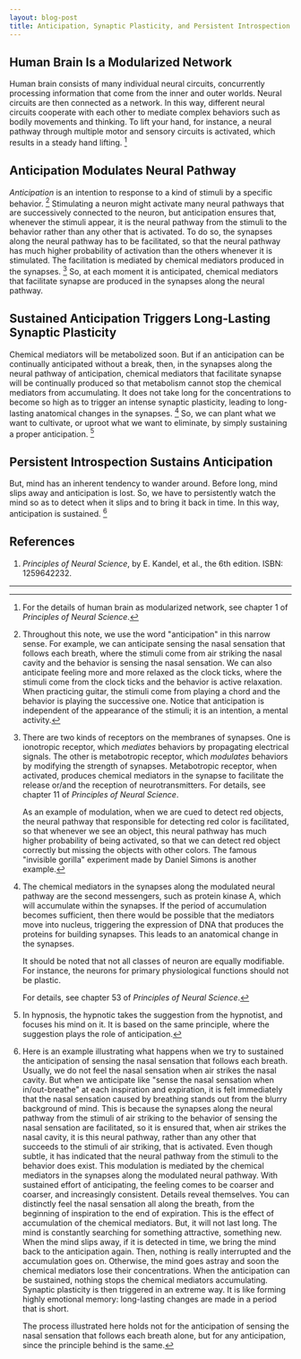 ```yaml
---
layout: blog-post
title: Anticipation, Synaptic Plasticity, and Persistent Introspection
---
```


## Human Brain Is a Modularized Network

Human brain consists of many individual neural circuits, concurrently processing information that come from the inner and outer worlds. Neural circuits are then connected as a network. In this way, different neural circuits cooperate with each other to mediate complex behaviors such as bodily movements and thinking. To lift your hand, for instance, a neural pathway through multiple motor and sensory circuits is activated, which results in a steady hand lifting. [^modularized-network]

  [^modularized-network]: For the details of human brain as modularized network, see chapter 1 of _Principles of Neural Science_.

## Anticipation Modulates Neural Pathway

_Anticipation_ is an intention to response to a kind of stimuli by a specific behavior. [^anticipation] Stimulating a neuron might activate many neural pathways that are successively connected to the neuron, but anticipation ensures that, whenever the stimuli appear, it is the neural pathway from the stimuli to the behavior rather than any other that is activated. To do so, the synapses along the neural pathway has to be facilitated, so that the neural pathway has much higher probability of activation than the others whenever it is stimulated. The facilitation is mediated by chemical mediators produced in the synapses. [^modulation] So, at each moment it is anticipated, chemical mediators that facilitate synapse are produced in the synapses along the neural pathway.

  [^anticipation]: Throughout this note, we use the word "anticipation" in this narrow sense. For example, we can anticipate sensing the nasal sensation that follows each breath, where the stimuli come from air striking the nasal cavity and the behavior is sensing the nasal sensation. We can also anticipate feeling more and more relaxed as the clock ticks, where the stimuli come from the clock ticks and the behavior is active relaxation. When practicing guitar, the stimuli come from playing a chord and the behavior is playing the successive one. Notice that anticipation is independent of the appearance of the stimuli; it is an intention, a mental activity.

  [^modulation]: There are two kinds of receptors on the membranes of synapses. One is ionotropic receptor, which _mediates_ behaviors by propagating electrical signals. The other is metabotropic receptor, which _modulates_ behaviors by modifying the strength of synapses. Metabotropic receptor, when activated, produces chemical mediators in the synapse to facilitate the release or/and the reception of neurotransmitters. For details, see chapter 11 of _Principles of Neural Science_.

      As an example of modulation, when we are cued to detect red objects, the neural pathway that responsible for detecting red color is facilitated, so that whenever we see an object, this neural pathway has much higher probability of being activated, so that we can detect red object correctly but missing the objects with other colors. The famous "invisible gorilla" experiment made by Daniel Simons is another example.

## Sustained Anticipation Triggers Long-Lasting Synaptic Plasticity

Chemical mediators will be metabolized soon. But if an anticipation can be continually anticipated without a break, then, in the synapses along the neural pathway of anticipation, chemical mediators that facilitate synapse will be continually produced so that metabolism cannot stop the chemical mediators from accumulating. It does not take long for the concentrations to become so high as to trigger an intense synaptic plasticity, leading to long-lasting anatomical changes in the synapses. [^synaptic-plasticity] So, we can plant what we want to cultivate, or uproot what we want to eliminate, by simply sustaining a proper anticipation. [^hypnosis]

  [^synaptic-plasticity]: The chemical mediators in the synapses along the modulated neural pathway are the second messengers, such as protein kinase A, which will accumulate within the synapses. If the period of accumulation becomes sufficient, then there would be possible that the mediators move into nucleus, triggering the expression of DNA that produces the proteins for building synapses. This leads to an anatomical change in the synapses.

      It should be noted that not all classes of neuron are equally modifiable. For instance, the neurons for primary physiological functions should not be plastic.

      For details, see chapter 53 of _Principles of Neural Science_.

  [^hypnosis]: In hypnosis, the hypnotic takes the suggestion from the hypnotist, and focuses his mind on it. It is based on the same principle, where the suggestion plays the role of anticipation.

## Persistent Introspection Sustains Anticipation

But, mind has an inherent tendency to wander around. Before long, mind slips away and anticipation is lost. So, we have to persistently watch the mind so as to detect when it slips and to bring it back in time. In this way, anticipation is sustained. [^breath-example]

  [^breath-example]: Here is an example illustrating what happens when we try to sustained the anticipation of sensing the nasal sensation that follows each breath. Usually, we do not feel the nasal sensation when air strikes the nasal cavity. But when we anticipate like "sense the nasal sensation when in/out-breathe" at each inspiration and expiration, it is felt immediately that the nasal sensation caused by breathing stands out from the blurry background of mind. This is because the synapses along the neural pathway from the stimuli of air striking to the behavior of sensing the nasal sensation are facilitated, so it is ensured that, when air strikes the nasal cavity, it is this neural pathway, rather than any other that succeeds to the stimuli of air striking, that is activated. Even though subtle, it has indicated that the neural pathway from the stimuli to the behavior does exist. This modulation is mediated by the chemical mediators in the synapses along the modulated neural pathway. With sustained effort of anticipating, the feeling comes to be coarser and coarser, and increasingly consistent. Details reveal themselves. You can distinctly feel the nasal sensation all along the breath, from the beginning of inspiration to the end of expiration. This is the effect of accumulation of the chemical mediators. But, it will not last long. The mind is constantly searching for something attractive, something new. When the mind slips away, if it is detected in time, we bring the mind back to the anticipation again. Then, nothing is really interrupted and the accumulation goes on. Otherwise, the mind goes astray and soon the chemical mediators lose their concentrations. When the anticipation can be sustained, nothing stops the chemical mediators accumulating. Synaptic plasticity is then triggered in an extreme way. It is like forming highly emotional memory: long-lasting changes are made in a period that is short.

    The process illustrated here holds not for the anticipation of sensing the nasal sensation that follows each breath alone, but for any anticipation, since the principle behind is the same.

## References

1. _Principles of Neural Science_, by E. Kandel, et al., the 6th edition. ISBN: 1259642232.

---
